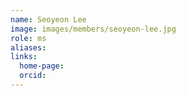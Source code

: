 ```yaml
---
name: Seoyeon Lee
image: images/members/seoyeon-lee.jpg
role: ms
aliases:
links:
  home-page: 
  orcid: 
---
```

